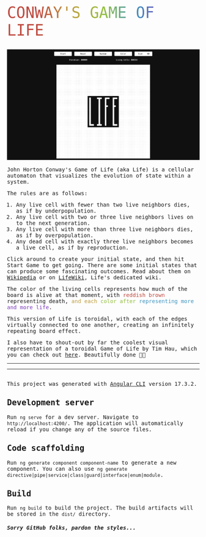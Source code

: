 # <h1 class="gradient">Conway's Game of Life</h1>

![alt text](README-assets/image.png)

<div>John Horton Conway's Game of Life (aka Life) is a cellular automaton that visualizes the evolution of state within a system.

The rules are as follows:

1. Any live cell with fewer than two live neighbors dies, as if by underpopulation.
1. Any live cell with two or three live neighbors lives on to the next generation.
1. Any live cell with more than three live neighbors dies, as if by overpopulation.
1. Any dead cell with exactly three live neighbors becomes a live cell, as if by reproduction.

Click around to create your initial state, and then hit Start Game to get going. There are some initial states that can produce some fascinating outcomes. Read about them on [Wikipedia](https://en.wikipedia.org/wiki/Conway%27s_Game_of_Life) or on [LifeWiki](https://conwaylife.com/wiki), Life's dedicated wiki.

The color of the living cells represents how much of the board is alive at that moment, with <span class="red">reddish brown</span> representing death, <span class="yellow">and each</span> <span class="green">color after</span> <span class="blue">representing more</span> <span class="violet">and more life</span>.

This version of Life is toroidal, with each of the edges virtually connected to one another, creating an infinitely repeating board effect.

I also have to shout-out by far the coolest visual representation of a toroidal Game of Life by Tim Hau, which you can check out [here](https://observablehq.com/@timhau/conways-game-of-life-on-a-torus). Beautifully done 👏🏼

---

---

<br>
This project was generated with <a href="https://github.com/angular/angular-cli">Angular CLI</a> version 17.3.2.

## Development server

Run `ng serve` for a dev server. Navigate to `http://localhost:4200/`. The application will automatically reload if you change any of the source files.

## Code scaffolding

Run `ng generate component component-name` to generate a new component. You can also use `ng generate directive|pipe|service|class|guard|interface|enum|module`.

## Build

Run `ng build` to build the project. The build artifacts will be stored in the `dist/` directory.

##### Sorry GitHub folks, pardon the styles...

<style>
    :root{
    --red: hsl(5, 50%, 50%);
    --yellow: hsl(45, 50%, 50%);
    --green: hsl(80, 50%, 50%);
    --blue: hsl(200, 50%, 50%);
    --violet: hsl(270, 50%, 50%);
    }
    h1{
        font-size: 40px;
        display: flex;
        justify-content: center;
        align-items: center;
        font-weight: lighter;
        font-family: monospace;
        text-transform: uppercase;
    }
    div{
        font-family: monospace;
    }
.red{ color: var(--red) !important;}
.yellow{ color: var(--yellow) !important;}
.green{ color: var(--green) !important;}
.blue{ color: var(--blue) !important;}
.violet{ color: var(--violet) !important;}
.gradient{
    background: linear-gradient(to right, var(--red), var(--red), var(--yellow), var(--green), var(--blue), var(--violet), var(--violet));
    -webkit-background-clip: text;
    -webkit-text-fill-color: transparent;
    background-clip: text;
    color: transparent;

}
</style>
